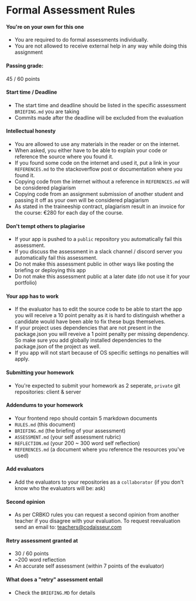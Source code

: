# Formal Assessment Rules

#### You're on your own for this one

- You are required to do formal assessments individually.
- You are not allowed to receive external help in any way while doing this assignment

#### Passing grade:

45 / 60 points

#### Start time / Deadline

- The start time and deadline should be listed in the specific assessment `BRIEFING.md` you are taking
- Commits made after the deadline will be excluded from the evaluation

#### Intellectual honesty

- You are allowed to use any materials in the reader or on the internet.
- When asked, you either have to be able to explain your code or reference the source where you found it.
- If you found some code on the internet and used it, put a link in your `REFERENCES.md` to the stackoverflow post or documentation where you found it.
- Copying code from the internet without a reference in `REFERENCES.md` will be considered plagiarism
- Copying code from an assignment submission of another student and passing it off as your own will be considered plagiarism
- As stated in the traineeship contract, plagiarism result in an invoice for the course: €280 for each day of the course.

#### Don't tempt others to plagiarise

- If your app is pushed to a `public` repository you automatically fail this assessment.
- If you discuss the assessment in a slack channel / discord server you automatically fail this assessment.
- Do not make this assessment public in other ways like posting the briefing or deploying this app
- Do not make this assessment public at a later date (do not use it for your portfolio)

#### Your app has to work

- If the evaluator has to edit the source code to be able to start the app you will receive a 10 point penalty as it is hard to distinguish whether a candidate would have been able to fix these bugs themselves.
- If your project uses dependencies that are not present in the package.json you will reveive a 1 point penalty per missing dependency. So make sure you add globally installed dependencies to the package.json of the project as well.
- If you app will not start because of OS specific settings no penalties will apply.

#### Submitting your homework

- You're expected to submit your homework as 2 seperate, `private` git repositories: client & server

#### Addendums to your homework

- Your frontend repo should contain 5 markdown documents
- `RULES.md` (this document)
- `BRIEFING.md` (the briefing of your assessment)
- `ASSESSMENT.md` (your self assessment rubric)
- `REFLECTION.md` (your 200 ~ 300 word self reflection)
- `REFERENCES.md` (a document where you reference the resources you've used)

#### Add evaluators

- Add the evaluators to your repositories as a `collaborator` (if you don't know who the evaluators will be: ask)

#### Second opinion

- As per CRBKO rules you can request a second opinion from another teacher if you disagree with your evaluation. To request reevaluation send an email to: teachers@codaisseur.com

#### Retry assessment granted at

- 30 / 60 points
- ~200 word reflection
- An accurate self assessment (within 7 points of the evaluator)

#### What does a "retry" assessment entail

- Check the `BRIEFING.MD` for details
